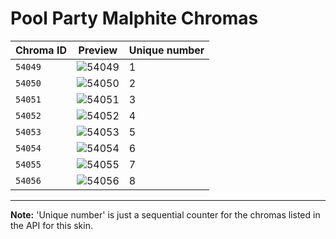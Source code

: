 # Pool Party Malphite Chromas

| Chroma ID | Preview | Unique number |
|---|---|---|
| `54049` | ![54049](https://raw.communitydragon.org/latest/plugins/rcp-be-lol-game-data/global/default/v1/champion-chroma-images/54/54049.png) | 1 |
| `54050` | ![54050](https://raw.communitydragon.org/latest/plugins/rcp-be-lol-game-data/global/default/v1/champion-chroma-images/54/54050.png) | 2 |
| `54051` | ![54051](https://raw.communitydragon.org/latest/plugins/rcp-be-lol-game-data/global/default/v1/champion-chroma-images/54/54051.png) | 3 |
| `54052` | ![54052](https://raw.communitydragon.org/latest/plugins/rcp-be-lol-game-data/global/default/v1/champion-chroma-images/54/54052.png) | 4 |
| `54053` | ![54053](https://raw.communitydragon.org/latest/plugins/rcp-be-lol-game-data/global/default/v1/champion-chroma-images/54/54053.png) | 5 |
| `54054` | ![54054](https://raw.communitydragon.org/latest/plugins/rcp-be-lol-game-data/global/default/v1/champion-chroma-images/54/54054.png) | 6 |
| `54055` | ![54055](https://raw.communitydragon.org/latest/plugins/rcp-be-lol-game-data/global/default/v1/champion-chroma-images/54/54055.png) | 7 |
| `54056` | ![54056](https://raw.communitydragon.org/latest/plugins/rcp-be-lol-game-data/global/default/v1/champion-chroma-images/54/54056.png) | 8 |

---

**Note:** 'Unique number' is just a sequential counter for the chromas listed in the API for this skin.